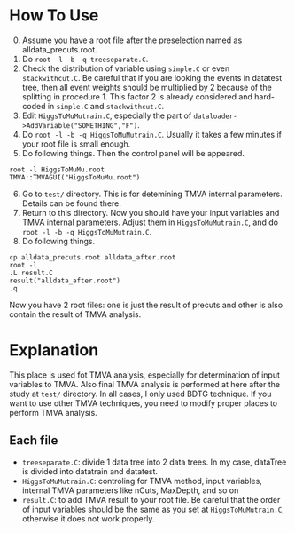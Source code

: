 # How To Use
0. Assume you have a root file after the preselection named as alldata_precuts.root.
1. Do `root -l -b -q treeseparate.C`.
2. Check the distribution of variable using `simple.C` or even `stackwithcut.C`. Be careful that if you are looking the events in datatest tree, then all event weights should be multiplied by 2 because of the splitting in procedure 1. This factor 2 is already considered and hard-coded in `simple.C` and `stackwithcut.C`.
3. Edit `HiggsToMuMutrain.C`, especially the part of `dataloader->AddVariable("SOMETHING","F")`.
4. Do `root -l -b -q HiggsToMuMutrain.C`. Usually it takes a few minutes if your root file is small enough.
5. Do following things. Then the control panel will be appeared.
```
root -l HiggsToMuMu.root
TMVA::TMVAGUI("HiggsToMuMu.root")
```
6. Go to `test/` directory. This is for detemining TMVA internal parameters. Details can be found there.  
7. Return to this directory. Now you should have your input variables and TMVA internal parameters. Adjust them in `HiggsToMuMutrain.C`, and do `root -l -b -q HiggsToMuMutrain.C`.  
8. Do following things.
```
cp alldata_precuts.root alldata_after.root
root -l
.L result.C
result("alldata_after.root")
.q
```
Now you have 2 root files: one is just the result of precuts and other is also contain the result of TMVA analysis.

# Explanation
This place is used fot TMVA analysis, especially for determination of input variables to TMVA.
Also final TMVA analysis is performed at here after the study at `test/` directory.
In all cases, I only used BDTG technique.
If you want to use other TMVA techniques, you need to modify proper places to perform TMVA analysis.

## Each file
- `treeseparate.C`: divide 1 data tree into 2 data trees. In my case, dataTree is divided into datatrain and datatest.
- `HiggsToMuMutrain.C`: controling for TMVA method, input variables, internal TMVA parameters like nCuts, MaxDepth, and so on
- `result.C`: to add TMVA result to your root file. Be careful that the order of input variables should be the same as you set at `HiggsToMuMutrain.C`, otherwise it does not work properly.
